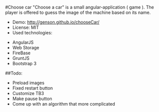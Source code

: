 #Choose car
"Choose a car" is a small angular-application ( game ). The player is offered to guess the image of the machine based on its name.

* Demo: http://genson.github.io/chooseCar/
* License: MIT
* Used technologies:
 - AngularJS
 - Web Storage
 - FireBase
 - GruntJS
 - Bootstrap 3

##Todo:
* Preload images
* Fixed restart button
* Customize TB3
* Make pause button
* Come up with an algorithm that more complicated